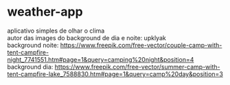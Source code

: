 # weather-app
aplicativo simples de olhar o clima                                                                                                                                                                       
autor das images do background de dia e noite: upklyak                                                                                                                    
background noite: https://www.freepik.com/free-vector/couple-camp-with-tent-campfire-night_7741551.htm#page=1&query=camping%20night&position=4                            
background dia: https://www.freepik.com/free-vector/summer-camp-with-tent-campfire-lake_7588830.htm#page=1&query=camp%20day&position=3

